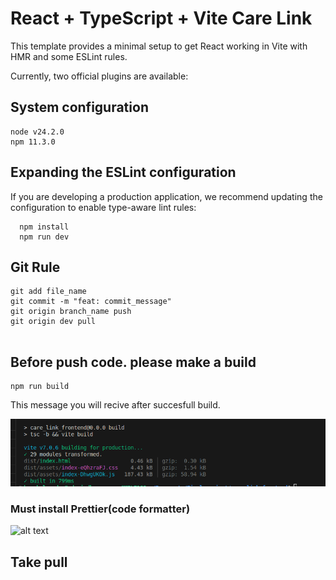 # React + TypeScript + Vite   Care Link

This template provides a minimal setup to get React working in Vite with HMR and some ESLint rules.

Currently, two official plugins are available:
## System configuration
```
node v24.2.0
npm 11.3.0 
```

## Expanding the ESLint configuration

If you are developing a production application, we recommend updating the configuration to enable type-aware lint rules:

```
  npm install
  npm run dev
```
## Git Rule

```
git add file_name
git commit -m "feat: commit_message"
git origin branch_name push
git origin dev pull
  
```
## Before push code. please make a build

```
npm run build
```
 This message you will recive after succesfull build.

![alt text](image-1.png)

### Must install Prettier(code formatter)
![alt text](image-2.png)

## Take pull